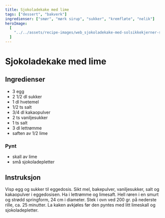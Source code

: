 ```yaml
---
title: Sjokoladekake med lime
tags: ["dessert", "bakverk"]
ingredienser: ["smør", "mørk sirup", "sukker", "kremfløte", "nelik"]
heroImage:
  [
    "../../assets/recipe-images/web_sjokoladekake-med-solsikkekjerner-sjokoladekake-med-lime.jpg",
  ]
---
```


# Sjokoladekake med lime

## Ingredienser

- 3 egg
- 2 1/2 dl sukker
- 1 dl hvetemel
- 1/2 ts salt
- 3/4 dl kakaopulver
- 2 ts vaniljesukker
- 1 ts salt
- 3 dl lettrømme
- saften av 1/2 lime

### Pynt

- skall av lime
- små sjokoladepletter

## Instruksjon

Visp egg og sukker til eggedosis. Sikt mel, bakepulver, vaniljesukker, salt og kakaopulver i eggedosisen. Ha i lettrømme og limesaft. Hell røren i en smurt og strødd springform, 24 cm i diameter. Stek i ovn ved 200 gr. på nederste rille, ca. 25 minutter. La kaken avkjøles før den pyntes med litt limeskall og sjokoladepletter.
